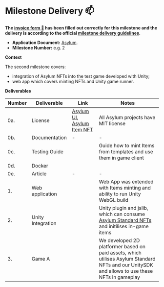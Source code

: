 # Milestone Delivery :mailbox:

**The [invoice form :pencil:](https://docs.google.com/forms/d/e/1FAIpQLSfmNYaoCgrxyhzgoKQ0ynQvnNRoTmgApz9NrMp-hd8mhIiO0A/viewform) has been filled out correctly for this milestone and the delivery is according to the official [milestone delivery guidelines](https://github.com/w3f/Grants-Program/blob/master/docs/milestone-deliverables-guidelines.md).**  

* **Application Document:** [Asylum](https://github.com/w3f/Grants-Program/tree/master/applications/asylum.md).
* **Milestone Number:** e.g. 2

**Context**

The second milestone covers:
 - integration of Asylum NFTs into the test game developed with Unity;
 - web app which covers minting NFTs and Unity game runner.

**Deliverables**

| Number | Deliverable | Link | Notes |
| ------------- | ------------- | ------------- |------------- |
| 0a. | License | [Asylum UI](https://gitlab.com/asylum-space/asylum-ui/-/blob/main/LICENSE), [Asylum Item NFT](https://gitlab.com/asylum-space/asylum-item-nft/-/blob/main/LICENSE) | All Asylum projects have MIT license| 
| 0b. | Documentation | - | - | 
| 0c. | Testing Guide | | Guide how to mint Items from templates and use them in game client | 
| 0d. | Docker | | |
| 0e. | Article | - | - |
|1.| Web application |  | Web App was extended with Items minting and ability to run Unity WebGL build |
|2. | Unity Integration |  | Unity plugin and jslib, which can consume [Asylum Standard NFTs](https://gitlab.com/asylum-space/asylum-standards/-/tree/main/standards/asylum0.1) and initilises in-game items |
|3. | Game A |  | We developed 2D platformer based on paid assets, which utilises Asylum Standard NFTs and our UnitySDK and allows to use these NFTs in gameplay |
